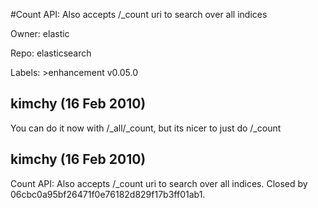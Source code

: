 #Count API: Also accepts /_count uri to search over all indices

Owner: elastic

Repo: elasticsearch

Labels: >enhancement v0.05.0 

## kimchy (16 Feb 2010)

You can do it now with /_all/_count, but its nicer to just do /_count


## kimchy (16 Feb 2010)

Count API: Also accepts /_count uri to search over all indices. Closed by 06cbc0a95bf26471f0e76182d829f17b3ff01ab1.


